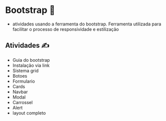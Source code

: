 # Bootstrap 👻
* atividades usando a ferramenta do bootstrap. Ferramenta utilizada para facilitar o processo de responsividade e estilização

## Atividades ✍️

* Guia do bootstrap
* Instalação via link
* Sistema grid
* Botoes
* Formulario
* Cards
* Navbar
* Modal
* Carrossel
* Alert
* layout completo
  
 
